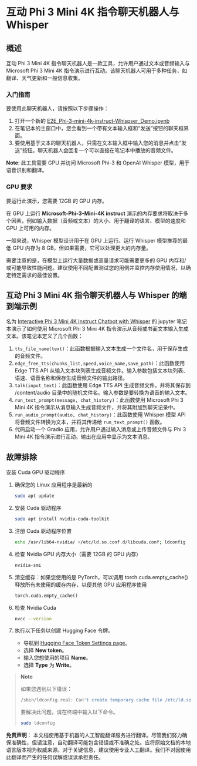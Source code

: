 # 互动 Phi 3 Mini 4K 指令聊天机器人与 Whisper

## 概述

互动 Phi 3 Mini 4K 指令聊天机器人是一款工具，允许用户通过文本或音频输入与 Microsoft Phi 3 Mini 4K 指令演示进行互动。该聊天机器人可用于多种任务，如翻译、天气更新和一般信息收集。

### 入门指南

要使用此聊天机器人，请按照以下步骤操作：

1. 打开一个新的 [E2E_Phi-3-mini-4k-instruct-Whispser_Demo.ipynb](https://github.com/microsoft/Phi-3CookBook/blob/main/code/06.E2E/E2E_Phi-3-mini-4k-instruct-Whispser_Demo.ipynb)
2. 在笔记本的主窗口中，您会看到一个带有文本输入框和“发送”按钮的聊天框界面。
3. 要使用基于文本的聊天机器人，只需在文本输入框中输入您的消息并点击“发送”按钮。聊天机器人会回复一个可以直接在笔记本中播放的音频文件。

**Note**: 此工具需要 GPU 并访问 Microsoft Phi-3 和 OpenAI Whisper 模型，用于语音识别和翻译。

### GPU 要求

要运行此演示，您需要 12GB 的 GPU 内存。

在 GPU 上运行 **Microsoft-Phi-3-Mini-4K instruct** 演示的内存要求将取决于多个因素，例如输入数据（音频或文本）的大小、用于翻译的语言、模型的速度和 GPU 上可用的内存。

一般来说，Whisper 模型设计用于在 GPU 上运行。运行 Whisper 模型推荐的最低 GPU 内存为 8 GB，但如果需要，它可以处理更大的内存量。

需要注意的是，在模型上运行大量数据或高量请求可能需要更多的 GPU 内存和/或可能导致性能问题。建议使用不同配置测试您的用例并监控内存使用情况，以确定特定需求的最佳设置。

## 互动 Phi 3 Mini 4K 指令聊天机器人与 Whisper 的端到端示例

名为 [Interactive Phi 3 Mini 4K Instruct Chatbot with Whisper](https://github.com/microsoft/Phi-3CookBook/blob/main/code/06.E2/E2E_Phi-3-mini-4k-instruct-Whispser_Demo.ipynb) 的 jupyter 笔记本演示了如何使用 Microsoft Phi 3 Mini 4K 指令演示从音频或书面文本输入生成文本。该笔记本定义了几个函数：

1. `tts_file_name(text)`：此函数根据输入文本生成一个文件名，用于保存生成的音频文件。
1. `edge_free_tts(chunks_list,speed,voice_name,save_path)`：此函数使用 Edge TTS API 从输入文本块列表生成音频文件。输入参数包括文本块列表、语速、语音名称和保存生成音频文件的输出路径。
1. `talk(input_text)`：此函数使用 Edge TTS API 生成音频文件，并将其保存到 /content/audio 目录中的随机文件名。输入参数是要转换为语音的输入文本。
1. `run_text_prompt(message, chat_history)`：此函数使用 Microsoft Phi 3 Mini 4K 指令演示从消息输入生成音频文件，并将其附加到聊天记录中。
1. `run_audio_prompt(audio, chat_history)`：此函数使用 Whisper 模型 API 将音频文件转换为文本，并将其传递给 `run_text_prompt()` 函数。
1. 代码启动一个 Gradio 应用，允许用户通过输入消息或上传音频文件与 Phi 3 Mini 4K 指令演示进行互动。输出在应用中显示为文本消息。

## 故障排除

安装 Cuda GPU 驱动程序

1. 确保您的 Linux 应用程序是最新的

    ```bash
    sudo apt update
    ```

1. 安装 Cuda 驱动程序

    ```bash
    sudo apt install nvidia-cuda-toolkit
    ```

1. 注册 Cuda 驱动程序位置

    ```bash
    echo /usr/lib64-nvidia/ >/etc/ld.so.conf.d/libcuda.conf; ldconfig
    ```

1. 检查 Nvidia GPU 内存大小（需要 12GB 的 GPU 内存）

    ```bash
    nvidia-smi
    ```

1. 清空缓存：如果您使用的是 PyTorch，可以调用 torch.cuda.empty_cache() 释放所有未使用的缓存内存，以便其他 GPU 应用程序使用

    ```python
    torch.cuda.empty_cache() 
    ```

1. 检查 Nvidia Cuda

    ```bash
    nvcc --version
    ```

1. 执行以下任务以创建 Hugging Face 令牌。

    - 导航到 [Hugging Face Token Settings page](https://huggingface.co/settings/tokens)。
    - 选择 **New token**。
    - 输入您想使用的项目 **Name**。
    - 选择 **Type** 为 **Write**。

> **Note**
>
> 如果您遇到以下错误：
>
> ```bash
> /sbin/ldconfig.real: Can't create temporary cache file /etc/ld.so.cache~: Permission denied 
> ```
>
> 要解决此问题，请在终端中输入以下命令。
>
> ```bash
> sudo ldconfig
> ```

**免责声明**：
本文档使用基于机器的人工智能翻译服务进行翻译。尽管我们努力确保准确性，但请注意，自动翻译可能包含错误或不准确之处。应将原始文档的本地语言版本视为权威来源。对于关键信息，建议使用专业人工翻译。我们不对因使用此翻译而产生的任何误解或误读承担责任。